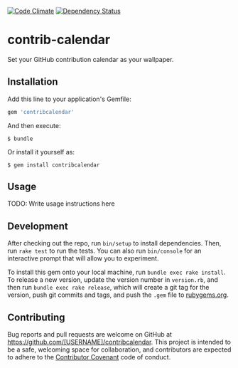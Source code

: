 [![Code Climate](https://codeclimate.com/github/pbaisla/contrib-calendar/badges/gpa.svg)](https://codeclimate.com/github/pbaisla/contrib-calendar)
[![Dependency Status](https://gemnasium.com/pbaisla/contrib-calendar.svg)](https://gemnasium.com/pbaisla/contrib-calendar)

# contrib-calendar

Set your GitHub contribution calendar as your wallpaper.

## Installation

Add this line to your application's Gemfile:

```ruby
gem 'contribcalendar'
```

And then execute:

    $ bundle

Or install it yourself as:

    $ gem install contribcalendar

## Usage

TODO: Write usage instructions here

## Development

After checking out the repo, run `bin/setup` to install dependencies. Then, run `rake test` to run the tests. You can also run `bin/console` for an interactive prompt that will allow you to experiment.

To install this gem onto your local machine, run `bundle exec rake install`. To release a new version, update the version number in `version.rb`, and then run `bundle exec rake release`, which will create a git tag for the version, push git commits and tags, and push the `.gem` file to [rubygems.org](https://rubygems.org).

## Contributing

Bug reports and pull requests are welcome on GitHub at https://github.com/[USERNAME]/contribcalendar. This project is intended to be a safe, welcoming space for collaboration, and contributors are expected to adhere to the [Contributor Covenant](contributor-covenant.org) code of conduct.
